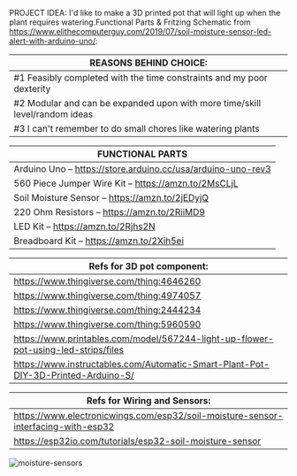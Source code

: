 PROJECT IDEA: I'd like to make a 3D printed pot that will light up when the plant requires watering.Functional Parts & Fritzing Schematic from https://www.elithecomputerguy.com/2019/07/soil-moisture-sensor-led-alert-with-arduino-uno/: 

| REASONS BEHIND CHOICE:  |
| ------------- |
| #1 Feasibly completed with the time constraints and my poor dexterity |
| #2 Modular and can be expanded upon with more time/skill level/random ideas |
| #3 I can't remember to do small chores like watering plants |  

| FUNCTIONAL PARTS |
| ------------- |
| Arduino Uno – https://store.arduino.cc/usa/arduino-uno-rev3 |
| 560 Piece Jumper Wire Kit – https://amzn.to/2MsCLjL |
| Soil Moisture Sensor – https://amzn.to/2jEDyjQ |
| 220 Ohm Resistors – https://amzn.to/2RiiMD9 |
| LED Kit – https://amzn.to/2Rjhs2N |
| Breadboard Kit – https://amzn.to/2Xih5ei |  

|Refs for 3D pot component: |
| ------------- |
| https://www.thingiverse.com/thing:4646260 |
| https://www.thingiverse.com/thing:4974057 |
| https://www.thingiverse.com/thing:2444234 |
| https://www.thingiverse.com/thing:5960590 |
| https://www.printables.com/model/567244-light-up-flower-pot-using-led-strips/files |
| https://www.instructables.com/Automatic-Smart-Plant-Pot-DIY-3D-Printed-Arduino-S/ |

|Refs for Wiring and Sensors: |
| ------------- |
|https://www.electronicwings.com/esp32/soil-moisture-sensor-interfacing-with-esp32|
|https://esp32io.com/tutorials/esp32-soil-moisture-sensor|




![moisture-sensors](https://github.com/user-attachments/assets/a324de08-aad9-4152-82cb-56b403718319)
